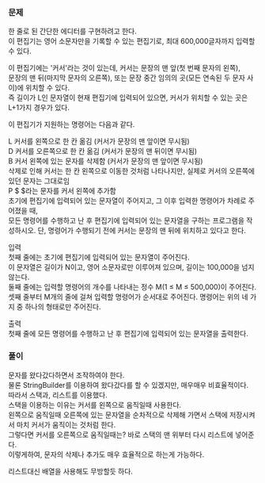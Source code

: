 ### 문제

한 줄로 된 간단한 에디터를 구현하려고 한다.   
이 편집기는 영어 소문자만을 기록할 수 있는 편집기로, 최대 600,000글자까지 입력할 수 있다.   

이 편집기에는 '커서'라는 것이 있는데, 커서는 문장의 맨 앞(첫 번째 문자의 왼쪽),   
문장의 맨 뒤(마지막 문자의 오른쪽), 또는 문장 중간 임의의 곳(모든 연속된 두 문자 사이)에 위치할 수 있다.   
즉 길이가 L인 문자열이 현재 편집기에 입력되어 있으면, 커서가 위치할 수 있는 곳은 L+1가지 경우가 있다.   

이 편집기가 지원하는 명령어는 다음과 같다.   

L	커서를 왼쪽으로 한 칸 옮김 (커서가 문장의 맨 앞이면 무시됨)   
D	커서를 오른쪽으로 한 칸 옮김 (커서가 문장의 맨 뒤이면 무시됨)   
B	커서 왼쪽에 있는 문자를 삭제함 (커서가 문장의 맨 앞이면 무시됨)   
삭제로 인해 커서는 한 칸 왼쪽으로 이동한 것처럼 나타나지만, 실제로 커서의 오른쪽에 있던 문자는 그대로임   
P $	$라는 문자를 커서 왼쪽에 추가함   
초기에 편집기에 입력되어 있는 문자열이 주어지고, 그 이후 입력한 명령어가 차례로 주어졌을 때,    
모든 명령어를 수행하고 난 후 편집기에 입력되어 있는 문자열을 구하는 프로그램을 작성하시오. 단, 명령어가 수행되기 전에 커서는 문장의 맨 뒤에 위치하고 있다고 한다.   

입력   
첫째 줄에는 초기에 편집기에 입력되어 있는 문자열이 주어진다.     
이 문자열은 길이가 N이고, 영어 소문자로만 이루어져 있으며, 길이는 100,000을 넘지 않는다.    
둘째 줄에는 입력할 명령어의 개수를 나타내는 정수 M(1 ≤ M ≤ 500,000)이 주어진다.   
셋째 줄부터 M개의 줄에 걸쳐 입력할 명령어가 순서대로 주어진다. 명령어는 위의 네 가지 중 하나의 형태로만 주어진다.   

출력   
첫째 줄에 모든 명령어를 수행하고 난 후 편집기에 입력되어 있는 문자열을 출력한다.   


### 풀이

문자를 왔다갔다하면서 조작하여야 한다.   
물론 StringBuilder를 이용하여 왔다갔다를 할 수 있겠지만, 매우매우 비효율적이다.   
따라서 스택과, 리스트를 이용했다.   
스택을 이용하는 이유는 커서를 왼쪽으로 움직일때 사용한다.   
왼쪽으로 움직일때 오른쪽에 있는 문자열을 순차적으로 삭제해 가면서 스택에 저장시켜서 마치 커서가 움직이는 것처럼 한다.   
그렇다면 커서를 오른쪽으로 움직일때는? 바로 스택의 맨 위부터 다시 리스트에 넣어준다.   
이렇게하여, 문자의 삭제나 추가도 매우 효율적으로 하는게 가능하다.   

리스트대신 배열을 사용해도 무방할듯 하다.
